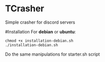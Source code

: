 # TCrasher
Simple crasher for discord servers

#Installation
For **debian** or **ubuntu**:
```
chmod +x installation-debian.sh
./installation-debian.sh
```
Do the same manipulations for starter.sh script
